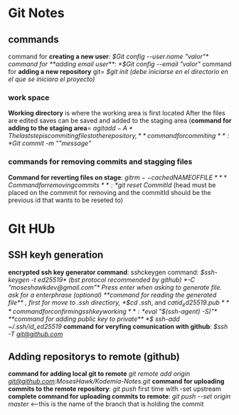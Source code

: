 # Git  Notes
## commands
command for **creating a new user**: *$Git config --user.name "valor"*
command for **adding email user**: *$Git config --email "valor"*
command for **adding a new repository** git= *$git init (debe iniciarse en el directorio en el que se iniciara el proyecto)*

### work space

**Working directory** is where the working area is first located
After the files are edited saves can be saved and added to the staging area (**command for adding to the staging area**= *$agit add -A*
The last step is commiting files to the repository, **command for commiting**: *$Git commit -m ""message"*

### commands for removing commits and stagging files
**Command for reverting files on stage**: *$git rm --cached NAMEOFFILE*
**Command for removing commits**:*$git reset CommitId* (head must be placed on the commmit for removing and the commitId should be the previous id that wants to be reseted to)



# GIt HUb

## SSH keyh generation
**encrypted ssh key generator command**:  sshckeygen command: *$ssh-keygen -t ed25519* (bst protocol recommended by github) *-C "moseshawkdev@gmail.com"*
Press enter when asking to generate file.
ask for a enterphrase (optional)
**command for reading the generated file** , first for move to .ssh directiory, *$cd .ssh*, and *$cat id_ed25519.pub*
**command for confirming ssh key working**: *$eval "$(ssh-agent) -S)"*
**command for adding public key to private** *$ ssh-add ~/.ssh/id_ed25519*
**command for veryfing comunication with github**: *$ssh -T git@github.com*

## Adding repositorys to remote (github)

**command for adding local git to remote** *git remote add origin git@github.com:MosesHawk/Kodemia-Notes.git*
**command for uploading commits to the remote repository**: *git push* first time with -set upstream 
**complete command for uploading commits to remote**: *git push --set origin master* <--this is the name of the branch that is holding the commit